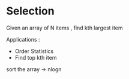 # Selection 

Given an array of N items , find kth largest item

Applications : 

- Order Statistics 
- Find top kth item

sort the array -> nlogn 

